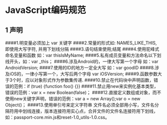 # JavaScript编码规范

## 1 声明

####1.明变量必须加上 var 关键字
####2.常量的形式如: NAMES_LIKE_THIS, 即使用大写字符, 并用下划线分隔
####3.语句结束使用;结尾
####4.使用驼峰式命名变量和函数 如：var thisIsMyName;
####5.私有成员变量和方法命名以下划线开头，如：var _this；
####6.涉及Android的，一律大写第一个字母 如：var AndroidVersion;
####7.使用的ID的地方一定全大写 如：var goodID
####8.涉及iOS的，一律小写第一个，大写后两个字母 var iOSVersion;
####9.函数参数大于3个时，应以对象形式作为参数集传递.
####10.禁止在代码块中声明函数，错误的范例：if (true) {function foo() {}}
####11.禁止用new来实例化基本类型，错误的范例：var x = new Boolean(false)；
####12.直接定义数组或对象，而不使用new关键字声明，错误的范例：var a = new Array();var o = new Object()；
####13.使用单引号来定义字符串
文件名必须全部用小写，文件名分隔符用中划线连接，版本连接符用实心点，合并文件的文件名连接符用下划线，如：passport-core.min.js和reset-1.0_utils-1.0.css。